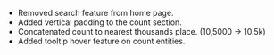- Removed search feature from home page.
- Added vertical padding to the count section.
- Concatenated count to nearest thousands place. (10,5000 -> 10.5k)
- Added tooltip hover feature on count entities.  
